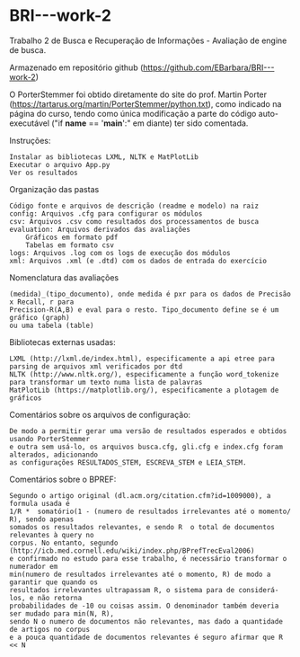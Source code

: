 # BRI---work-2

Trabalho 2 de Busca e Recuperação de Informações - Avaliação de engine de busca.

Armazenado em repositório github (https://github.com/EBarbara/BRI---work-2)

O PorterStemmer foi obtido diretamente do site do prof. Martin Porter (https://tartarus.org/martin/PorterStemmer/python.txt), como indicado na página do curso, tendo como única modificação a parte do código auto-executável ("if __name__ == '__main__':" em diante) ter sido comentada.

Instruções:

    Instalar as bibliotecas LXML, NLTK e MatPlotLib
    Executar o arquivo App.py
    Ver os resultados

Organização das pastas

    Código fonte e arquivos de descrição (readme e modelo) na raiz
    config: Arquivos .cfg para configurar os módulos
    csv: Arquivos .csv como resultados dos processamentos de busca
    evaluation: Arquivos derivados das avaliações
        Gráficos em formato pdf
        Tabelas em formato csv
    logs: Arquivos .log com os logs de execução dos módulos
    xml: Arquivos .xml (e .dtd) com os dados de entrada do exercício
    
Nomenclatura das avaliações
    
    (medida)_(tipo_documento), onde medida é pxr para os dados de Precisão x Recall, r para
    Precision-R(A,B) e eval para o resto. Tipo_documento define se é um gráfico (graph) 
    ou uma tabela (table)
    
Bibliotecas externas usadas:

    LXML (http://lxml.de/index.html), especificamente a api etree para parsing de arquivos xml verificados por dtd
    NLTK (http://www.nltk.org/), especificamente a função word_tokenize para transformar um texto numa lista de palavras
    MatPlotLib (https://matplotlib.org/), especificamente a plotagem de gráficos
    
Comentários sobre os arquivos de configuração:

    De modo a permitir gerar uma versão de resultados esperados e obtidos usando PorterStemmer
    e outra sem usá-lo, os arquivos busca.cfg, gli.cfg e index.cfg foram alterados, adicionando 
    as configurações RESULTADOS_STEM, ESCREVA_STEM e LEIA_STEM.
    
Comentários sobre o BPREF:
    
    Segundo o artigo original (dl.acm.org/citation.cfm?id=1009000), a formula usada é 
    1/R *  somatório(1 - (numero de resultados irrelevantes até o momento/ R), sendo apenas 
    somados os resultados relevantes, e sendo R  o total de documentos relevantes à query no
    corpus. No entanto, segundo (http://icb.med.cornell.edu/wiki/index.php/BPrefTrecEval2006)
    e confirmado no estudo para esse trabalho, é necessário transformar o numerador em
    min(numero de resultados irrelevantes até o momento, R) de modo a garantir que quando os
    resultados irrelevantes ultrapassam R, o sistema para de considerá-los, e não retorna 
    probabilidades de -10 ou coisas assim. O denominador também deveria ser mudado para min(N, R), 
    sendo N o numero de documentos não relevantes, mas dado a quantidade de artigos no corpus
    e a pouca quantidade de documentos relevantes é seguro afirmar que R << N
    